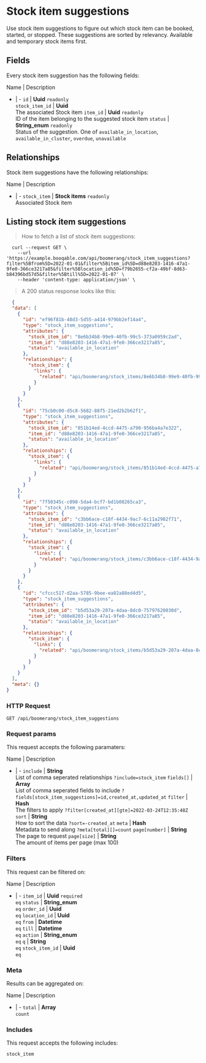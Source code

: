 # Stock item suggestions

Use stock item suggestions to figure out which stock item can be booked, started, or stopped. These suggestions are sorted by relevancy. Available and temporary stock items first.

## Fields
Every stock item suggestion has the following fields:

Name | Description
- | -
`id` | **Uuid** `readonly`<br>
`stock_item_id` | **Uuid**<br>The associated Stock item
`item_id` | **Uuid** `readonly`<br>ID of the item belonging to the suggested stock item
`status` | **String_enum** `readonly`<br>Status of the suggestion. One of `available_in_location`, `available_in_cluster`, `overdue`, `unavailable`


## Relationships
Stock item suggestions have the following relationships:

Name | Description
- | -
`stock_item` | **Stock items** `readonly`<br>Associated Stock item


## Listing stock item suggestions



> How to fetch a list of stock item suggestions:

```shell
  curl --request GET \
    --url 'https://example.booqable.com/api/boomerang/stock_item_suggestions?filter%5Bfrom%5D=2022-01-01&filter%5Bitem_id%5D=d88e8203-1416-47a1-9fe0-366ce3217a85&filter%5Blocation_id%5D=f79b2655-cf2a-49bf-8d63-b84396bd57d5&filter%5Btill%5D=2022-01-07' \
    --header 'content-type: application/json' \
```

> A 200 status response looks like this:

```json
  {
  "data": [
    {
      "id": "ef96f81b-48d3-5d55-a414-979bb2ef14a4",
      "type": "stock_item_suggestions",
      "attributes": {
        "stock_item_id": "8e6b34b8-99e9-40fb-99c5-373a0959c2ad",
        "item_id": "d88e8203-1416-47a1-9fe0-366ce3217a85",
        "status": "available_in_location"
      },
      "relationships": {
        "stock_item": {
          "links": {
            "related": "api/boomerang/stock_items/8e6b34b8-99e9-40fb-99c5-373a0959c2ad"
          }
        }
      }
    },
    {
      "id": "75cb0c00-d5c8-5682-88f5-21ed2b2b62f1",
      "type": "stock_item_suggestions",
      "attributes": {
        "stock_item_id": "851b14ed-4ccd-4475-a790-956ba4a7e322",
        "item_id": "d88e8203-1416-47a1-9fe0-366ce3217a85",
        "status": "available_in_location"
      },
      "relationships": {
        "stock_item": {
          "links": {
            "related": "api/boomerang/stock_items/851b14ed-4ccd-4475-a790-956ba4a7e322"
          }
        }
      }
    },
    {
      "id": "7f50345c-c098-5da4-bcf7-bd1b08265ca3",
      "type": "stock_item_suggestions",
      "attributes": {
        "stock_item_id": "c3bb6ace-c18f-4434-9ac7-6c11a2982f71",
        "item_id": "d88e8203-1416-47a1-9fe0-366ce3217a85",
        "status": "available_in_location"
      },
      "relationships": {
        "stock_item": {
          "links": {
            "related": "api/boomerang/stock_items/c3bb6ace-c18f-4434-9ac7-6c11a2982f71"
          }
        }
      }
    },
    {
      "id": "cfccc517-d2aa-5785-9bee-ea82a88ed4d5",
      "type": "stock_item_suggestions",
      "attributes": {
        "stock_item_id": "b5d53a29-207a-4daa-8dc0-75797620030d",
        "item_id": "d88e8203-1416-47a1-9fe0-366ce3217a85",
        "status": "available_in_location"
      },
      "relationships": {
        "stock_item": {
          "links": {
            "related": "api/boomerang/stock_items/b5d53a29-207a-4daa-8dc0-75797620030d"
          }
        }
      }
    }
  ],
  "meta": {}
}
```

### HTTP Request

`GET /api/boomerang/stock_item_suggestions`

### Request params

This request accepts the following paramaters:

Name | Description
- | -
`include` | **String**<br>List of comma seperated relationships `?include=stock_item`
`fields[]` | **Array**<br>List of comma seperated fields to include `?fields[stock_item_suggestions]=id,created_at,updated_at`
`filter` | **Hash**<br>The filters to apply `?filter[created_at][gte]=2022-03-24T12:35:48Z`
`sort` | **String**<br>How to sort the data `?sort=-created_at`
`meta` | **Hash**<br>Metadata to send along `?meta[total][]=count`
`page[number]` | **String**<br>The page to request
`page[size]` | **String**<br>The amount of items per page (max 100)


### Filters

This request can be filtered on:

Name | Description
- | -
`item_id` | **Uuid** `required`<br>`eq`
`status` | **String_enum**<br>`eq`
`order_id` | **Uuid**<br>`eq`
`location_id` | **Uuid**<br>`eq`
`from` | **Datetime**<br>`eq`
`till` | **Datetime**<br>`eq`
`action` | **String_enum**<br>`eq`
`q` | **String**<br>`eq`
`stock_item_id` | **Uuid**<br>`eq`


### Meta

Results can be aggregated on:

Name | Description
- | -
`total` | **Array**<br>`count`


### Includes

This request accepts the following includes:

`stock_item`





